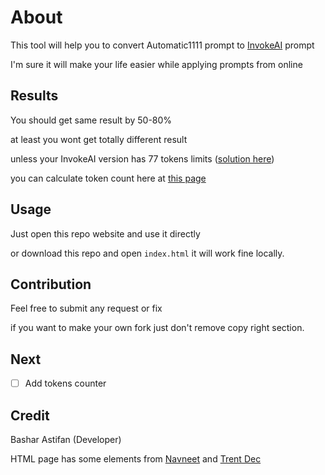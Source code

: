 # About
This tool will help you to convert Automatic1111 prompt to [InvokeAI](https://github.com/invoke-ai/InvokeAI) prompt

I'm sure it will make your life easier while applying prompts from online

## Results
You should get same result by 50-80%

at least you wont get totally different result

unless your InvokeAI version has 77 tokens limits ([solution here](https://github.com/invoke-ai/InvokeAI/pull/2896))

you can calculate token count here at [this page](https://platform.openai.com/tokenizer)

## Usage
Just open this repo website and use it directly

or download this repo and open `index.html` it will work fine locally.

## Contribution
Feel free to submit any request or fix

if you want to make your own fork just don't remove copy right section.

## Next

- [ ] Add tokens counter

## Credit
Bashar Astifan (Developer)

HTML page has some elements from [Navneet](https://codepen.io/heynavneet/details/yXjPLw) and [Trent Dec](https://codepen.io/Trentdec/pen/YBEQKm)
